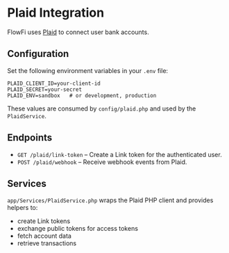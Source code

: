 # Plaid Integration

FlowFi uses [Plaid](https://plaid.com/) to connect user bank accounts.

## Configuration

Set the following environment variables in your `.env` file:

```
PLAID_CLIENT_ID=your-client-id
PLAID_SECRET=your-secret
PLAID_ENV=sandbox   # or development, production
```

These values are consumed by `config/plaid.php` and used by the `PlaidService`.

## Endpoints

- `GET /plaid/link-token` – Create a Link token for the authenticated user.
- `POST /plaid/webhook` – Receive webhook events from Plaid.

## Services

`app/Services/PlaidService.php` wraps the Plaid PHP client and provides helpers to:

- create Link tokens
- exchange public tokens for access tokens
- fetch account data
- retrieve transactions
